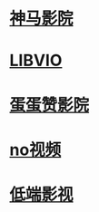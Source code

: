 
# [神马影院](https://www.smdyy.cc) 
# [LIBVIO](https://www.libvio.me/) 
# [蛋蛋赞影院](https://www.dandanzan10.top/)
# [no视频](https://www.novipnoad.com/)
# [低端影视](https://ddrk.me/)



